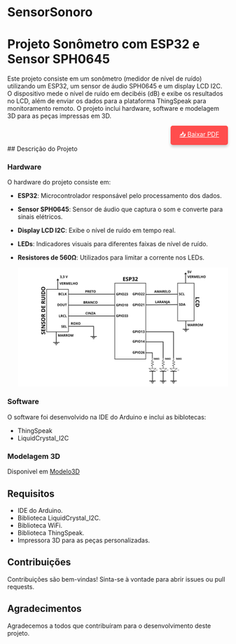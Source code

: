 # SensorSonoro

# Projeto Sonômetro com ESP32 e Sensor SPH0645

Este projeto consiste em um sonômetro (medidor de nível de ruído) utilizando um ESP32, um sensor de áudio SPH0645 e um display LCD I2C. O dispositivo mede o nível de ruído em decibéis (dB) e exibe os resultados no LCD, além de enviar os dados para a plataforma ThingSpeak para monitoramento remoto. O projeto inclui hardware, software e modelagem 3D para as peças impressas em 3D.

<div align="right">
<a href="https://anamarcacini.github.io/SensorSonoro/Eng_Comp_IMT_2025.pdf" style="display: inline-block; padding: 10px 20px; background-color: #ff4d4d; color: white; border-radius: 5px; box-shadow: 0 4px 6px rgba(0, 0, 0, 0.2); display:right">
  📥 Baixar PDF
</a>
</div>
## Descrição do Projeto

### Hardware

O hardware do projeto consiste em:

- **ESP32**: Microcontrolador responsável pelo processamento dos dados.
- **Sensor SPH0645**: Sensor de áudio que captura o som e converte para sinais elétricos.
- **Display LCD I2C**: Exibe o nível de ruído em tempo real.
- **LEDs**: Indicadores visuais para diferentes faixas de nível de ruído.
- **Resistores de 560Ω**: Utilizados para limitar a corrente nos LEDs.

  ![alt text](Hw/EsquemaEletrico.png)

### Software

O software foi desenvolvido na IDE do Arduino e inclui as biblotecas:

- ThingSpeak
- LiquidCrystal_I2C

### Modelagem 3D

Disponivel em
[Modelo3D](/Modelo_3D)

## Requisitos

- IDE do Arduino.
- Biblioteca LiquidCrystal_I2C.
- Biblioteca WiFi.
- Biblioteca ThingSpeak.
- Impressora 3D para as peças personalizadas.

## Contribuições

Contribuições são bem-vindas! Sinta-se à vontade para abrir issues ou pull requests.

## Agradecimentos

Agradecemos a todos que contribuíram para o desenvolvimento deste projeto.
